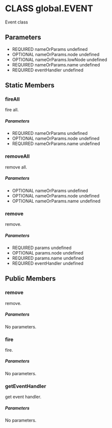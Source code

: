 # CLASS global.EVENT
Event class
## Parameters
* REQUIRED nameOrParams undefined
* OPTIONAL nameOrParams.node undefined
* OPTIONAL nameOrParams.lowNode undefined
* REQUIRED nameOrParams.name undefined
* REQUIRED eventHandler undefined

## Static Members
### fireAll
fire all.
##### Parameters
* REQUIRED nameOrParams undefined
* OPTIONAL nameOrParams.node undefined
* REQUIRED nameOrParams.name undefined

### removeAll
remove all.
##### Parameters
* OPTIONAL nameOrParams undefined
* OPTIONAL nameOrParams.node undefined
* OPTIONAL nameOrParams.name undefined

### remove
remove.
##### Parameters
* REQUIRED params undefined
* OPTIONAL params.node undefined
* REQUIRED params.name undefined
* REQUIRED eventHandler undefined

## Public Members
### remove
remove.
##### Parameters
No parameters.
### fire
fire.
##### Parameters
No parameters.
### getEventHandler
get event handler.
##### Parameters
No parameters.
